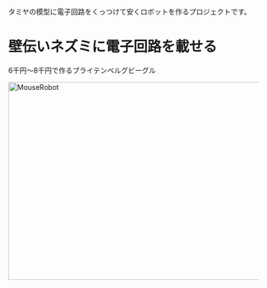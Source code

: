 タミヤの模型に電子回路をくっつけて安くロボットを作るプロジェクトです。

<h1>壁伝いネズミに電子回路を載せる</h1>

6千円〜8千円で作るブライテンベルグビーグル

<a href="https://lab.ueda.asia/wp-content/uploads/2016/08/MouseRobot.jpg"><img src="https://lab.ueda.asia/wp-content/uploads/2016/08/MouseRobot-1024x768.jpg" alt="MouseRobot" width="530" height="398" class="aligncenter size-large wp-image-1125" /></a>
